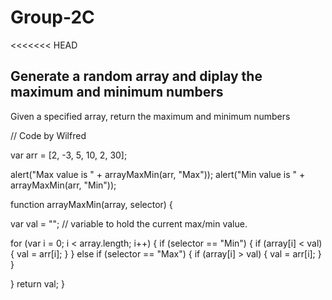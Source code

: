 # Group-2C
<<<<<<< HEAD
## Generate a random array and diplay the maximum and minimum numbers

Given a specified array, return the maximum and minimum numbers

// Code by Wilfred

var arr = [2, -3, 5, 10, 2, 30];

alert("Max value is " + arrayMaxMin(arr, "Max"));
alert("Min value is " + arrayMaxMin(arr, "Min"));

function arrayMaxMin(array, selector) {

  var val = "";   // variable to hold the current max/min value.

  for (var i = 0; i < array.length; i++) {
    if (selector == "Min") {
      if (array[i] < val) {
        val = arr[i];
      }
    } else if (selector == "Max") {
      if (array[i] > val) {
        val = arr[i];
      }
    }

  }
  return val; 
}

